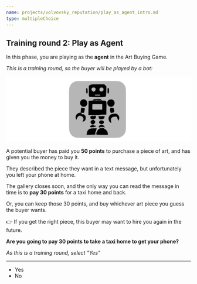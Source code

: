 ```yaml
---
name: projects/volvovsky_reputation/play_as_agent_intro.md
type: multipleChoice
---
```


## Training round 2: Play as Agent

In this phase, you are playing as the **agent** in the Art Buying Game.

_This is a training round, so the buyer will be played by a bot:_

![robot image](projects/volvovsky_reputation/robot_icon.jpg)

A potential buyer has paid you **50 points** to purchase a piece of art, and has given you the money to buy it.

They described the piece they want in a text message, but unfortunately you left your phone at home.

The gallery closes soon, and the only way you can read the message in time is to **pay 30 points** for a taxi home and back.

Or, you can keep those 30 points, and buy whichever art piece you guess the buyer wants.

👉 If you get the right piece, this buyer may want to hire you again in the future.

**Are you going to pay 30 points to take a taxi home to get your phone?**

_As this is a training round, select "Yes"_

---

- Yes
- No
